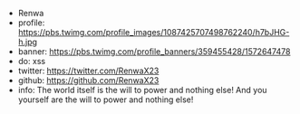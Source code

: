 - Renwa
- profile: https://pbs.twimg.com/profile_images/1087425707498762240/h7bJHG-h.jpg
- banner: https://pbs.twimg.com/profile_banners/359455428/1572647478
- do: xss
- twitter: https://twitter.com/RenwaX23
- github: https://github.com/RenwaX23
- info: The world itself is the will to power and nothing else! And you yourself are the will to power and nothing else!
